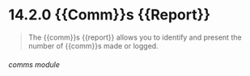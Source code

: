 # 14.2.0    {{Comm}}s {{Report}}

> The {{comm}}s {{report}} allows you to identify and present the number of {{comm}}s made or logged. 

 

###### comms module

